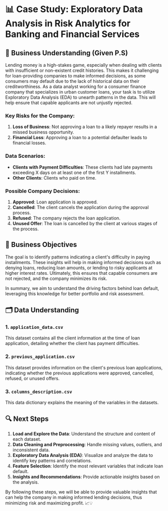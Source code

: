 # 📊 Case Study: Exploratory Data Analysis in Risk Analytics for Banking and Financial Services

## 🏦 Business Understanding (Given P.S)

Lending money is a high-stakes game, especially when dealing with clients with insufficient or non-existent credit histories. This makes it challenging for loan-providing companies to make informed decisions, as some consumers may default due to the lack of historical data on their creditworthiness. As a data analyst working for a consumer finance company that specializes in urban customer loans, your task is to utilize Exploratory Data Analysis (EDA) to unearth patterns in the data. This will help ensure that capable applicants are not unjustly rejected.

### Key Risks for the Company:
1. **Loss of Business**: Not approving a loan to a likely repayer results in a missed business opportunity.
2. **Financial Loss**: Approving a loan to a potential defaulter leads to financial losses.

### Data Scenarios:
- **Clients with Payment Difficulties**: These clients had late payments exceeding X days on at least one of the first Y installments.
- **Other Clients**: Clients who paid on time.

### Possible Company Decisions:
1. **Approved**: Loan application is approved.
2. **Cancelled**: The client cancels the application during the approval process.
3. **Refused**: The company rejects the loan application.
4. **Unused Offer**: The loan is cancelled by the client at various stages of the process.

## 🎯 Business Objectives

The goal is to identify patterns indicating a client's difficulty in paying installments. These insights will help in making informed decisions such as denying loans, reducing loan amounts, or lending to risky applicants at higher interest rates. Ultimately, this ensures that capable consumers are not rejected, and the company minimizes its risk.

In summary, we aim to understand the driving factors behind loan default, leveraging this knowledge for better portfolio and risk assessment.

## 🗂️ Data Understanding

### 1. `application_data.csv`
This dataset contains all the client information at the time of loan application, detailing whether the client has payment difficulties.

### 2. `previous_application.csv`
This dataset provides information on the client's previous loan applications, indicating whether the previous applications were approved, cancelled, refused, or unused offers.

### 3. `columns_description.csv`
This data dictionary explains the meaning of the variables in the datasets.

## 🔍 Next Steps

1. **Load and Explore the Data**: Understand the structure and content of each dataset.
2. **Data Cleaning and Preprocessing**: Handle missing values, outliers, and inconsistent data.
3. **Exploratory Data Analysis (EDA)**: Visualize and analyze the data to identify key patterns and correlations.
4. **Feature Selection**: Identify the most relevant variables that indicate loan default.
5. **Insights and Recommendations**: Provide actionable insights based on the analysis.

By following these steps, we will be able to provide valuable insights that can help the company in making informed lending decisions, thus minimizing risk and maximizing profit. 📈💡
 
